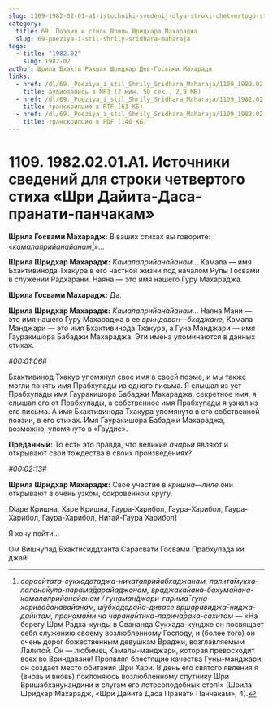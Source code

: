 ```yaml
---
slug: 1109-1982-02-01-a1-istochniki-svedenij-dlya-stroki-chetvertogo-stiha-shri-dajita-dasa-pranati-panchakam
category:
  title: 69. Поэзия и стиль Шрилы Шридхара Махараджа
  slug: 69-poeziya-i-stil-shrily-sridhara-maharaja
tags:
  - title: "1982.02"
    slug: 1982-02
author: Шрила Бхакти Ракшак Шридхар Дев-Госвами Махарадж
links:
  - href: /dl/69._Poeziya_i_stil_Shrily_Sridhara_Maharaja/1109_1982.02.01.A1_SridharMj_Istochniki_svedenij_dlja_stroki_chetvertogo_stiha_Shri_Dajita-Dasa-pranati-panchakam.mp3
    title: аудиозапись в MP3 (2 мин. 50 сек., 2,9 МБ)
  - href: /dl/69._Poeziya_i_stil_Shrily_Sridhara_Maharaja/1109_1982.02.01.A1_SridharMj_Istochniki_svedenij_dlja_stroki_chetvertogo_stiha_Shri_Dajita-Dasa-pranati-panchakam.rtf
    title: транскрипцию в RTF (63 КБ)
  - href: /dl/69._Poeziya_i_stil_Shrily_Sridhara_Maharaja/1109_1982.02.01.A1_SridharMj_Istochniki_svedenij_dlja_stroki_chetvertogo_stiha_Shri_Dajita-Dasa-pranati-panchakam.pdf
    title: транскрипцию в PDF (140 КБ)
---
```


# 1109. 1982.02.01.A1. Источники сведений для строки четвертого стиха «Шри Дайита-Даса-пранати-панчакам»

**Шрила Госвами Махарадж:** В ваших стихах вы говорите: «*камалаприйанайанам*[^_ftn1]»…

**Шрила Шридхар Махарадж:** *Камалаприйанайанам*… Камала — имя Бхактивинода Тхакура в его частной жизни под началом Рупы Госвами в служении Радхарани. Наяна — это имя нашего Гуру Махараджа.

**Шрила Госвами Махарадж:** Да.

**Шрила Шридхар Махарадж:** *Камалаприйанайанам*… Наяна Мани — это имя нашего Гуру Махараджа в ее *вриндаван*—*бхаджане*, Камала Манджари — это имя Бхактивинода Тхакура, а Гуна Манджари — имя Гауракишора Бабаджи Махараджа. Эти имена упоминаются в данных стихах.

*#00:01:06#*

Бхактивинод Тхакур упомянул свое имя в своей поэме, и мы также могли понять имя Прабхупады из одного письма. Я слышал из уст Прабхупады имя Гауракишора Бабаджи Махараджа, секретное имя, я слышал его от Прабхупады, а собственное имя Прабхупады я узнал из его письма. А имя Бхактивинода Тхакура упомянуто в его собственной поэзии, в его стихах. Имя Гауракишора Бабаджи Махараджа, возможно, упомянуто в «Гаудие».

**Преданный:** То есть это правда, что великие *ачарьи* являют и открывают свои тождества в своих произведениях?

*#00:02:13#*

**Шрила Шридхар Махарадж:** Свое участие в *кришна*—*лиле* они открывают в очень узком, сокровенном кругу.

[Харе Кришна, Харе Кришна, Гаура-Харибол, Гаура-Харибол, Гаура-Харибол, Гаура-Харибол, Нитай-Гаура Харибол]

Я хочу пойти…

Ом Вишнупад Бхактисиддханта Сарасвати Госвами Прабхупада ки джай!



[^_ftn1]: *сарасӣтат̣а-сукхадот̣аджа-никат̣априйабхаджанам, лалита̄мукха-лалана̄кула-парама̄дарайаджанам, враджака̄нана-бахума̄нана-камалаприйанайанам / гун̣аман̃джари-гарима̄-гун̣а-харива̄санавайанам, ш́убхадодайа-дивасе вр̣ш̣аравиджа̄-ниджа-дайитам, пран̣ама̄ми ча чаран̣а̄нтика-парича̄рака-сахитам* — «На берегу Шрм Радха-кунды в Свананда Сукхада-кундже он посвящает себя служению своему возлюбленному Господу, и (более того) он очень дорог божественным девушкам Враджи, возглавляемым Лалитой. Он — любимец Камалы-манджари, которая превосходит всех во Вриндаване! Проявляя блестящие качества Гуны-манджари, он создает место обитания Шри Хари. В день его святого явления я (вновь и вновь) поклоняюсь возлюбленному спутнику Шри Вришабханунандини и слугам его лотосоподобных стоп!» (Шрила Шридхар Махарадж, «Шри Дайита Даса Пранати Панчакам», 4).

